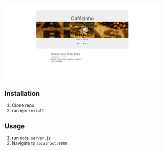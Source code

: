 ![Cafezinho Screenshot](public/img/cafezinhoReadme.png)
## Installation

1. Clone repo
2. run `npm install`

## Usage

1. run `node server.js`
2. Navigate to `localhost:8080`
